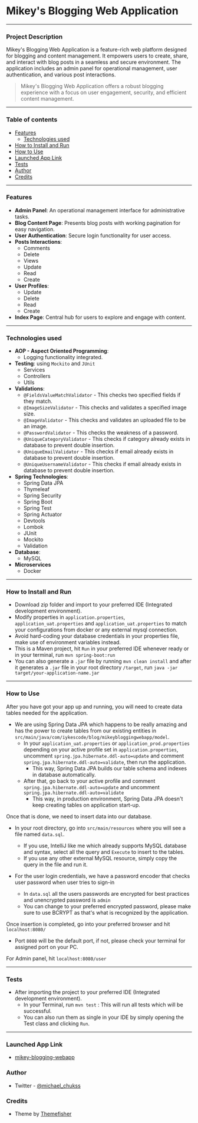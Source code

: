 # Mikey's Blogging Web Application

***

### Project Description

Mikey's Blogging Web Application is a feature-rich web platform designed for blogging and content management. It empowers users to create, share, and interact with blog posts in a seamless and secure environment. The application includes an admin panel for operational management, user authentication, and various post interactions.

> Mikey's Blogging Web Application offers a robust blogging experience with a focus on user engagement, security, and efficient content management.
> 
***

### Table of contents

* [Features](#features)
  * [Technologies used](#technologies-used)
* [How to Install and Run](#how-to-install-and-run)
* [How to Use](#how-to-use)
* [Launched App Link](#launched-app-link)
* [Tests](#tests)
* [Author](#author)
* [Credits](#credits)

***

### Features

* **Admin Panel**: An operational management interface for administrative tasks.
* **Blog Content Page**: Presents blog posts with working pagination for easy navigation.
* **User Authentication**: Secure login functionality for user access.
* **Posts Interactions**:
  * Comments
  * Delete
  * Views
  * Update
  * Read
  * Create
* **User Profiles**:
  * Update
  * Delete
  * Read
  * Create
* **Index Page**: Central hub for users to explore and engage with content.

***

### Technologies used

* **AOP - Aspect Oriented Programming**:
  * Logging functionality integrated.
* **Testing**: using `Mockito` and `JUnit`
  * Services
  * Controllers
  * Utils
* **Validations**:
  * `@FieldsValueMatchValidator` - This checks two specified fields if they match.
  * `@ImageSizeValidator` - This checks and validates a specified image size.
  * `@ImageValidator` - This checks and validates an uploaded file to be an image.
  * `@PasswordValidator` - This checks the weakness of a password.
  * `@UniqueCategoryValidator` - This checks if category already exists in database to prevent double insertion.
  * `@UniqueEmailValidator` - This checks if email already exists in database to prevent double insertion.
  * `@UniqueUsernameValidator` - This checks if email already exists in database to prevent double insertion.
* **Spring Technologies**:
  * Spring Data JPA
  * Thymeleaf
  * Spring Security
  * Spring Boot
  * Spring Test
  * Spring Actuator
  * Devtools
  * Lombok
  * JUnit
  * Mockito
  * Validation
* **Database**:
  * MySQL
* **Microservices**
  * Docker

***

### How to Install and Run

* Download zip folder and import to your preferred IDE (Integrated development environment).
* Modify properties in `application.properties`, `application_uat.properties` and `application_uat.properties` to match your configurations from docker or any external mysql connection.
* Avoid hard-coding your database credentials in your properties file, make use of environment variables instead.
* This is a Maven project, hit `Run` in your preferred IDE whenever ready or in your terminal, run `mvn spring-boot:run`
* You can also generate a `.jar` file by running `mvn clean install` and after it generates a `.jar` file in your root directory `/target`, run `java -jar target/your-application-name.jar`

***

### How to Use

After you have got your app up and running, you will need to create data tables needed for the application.

* We are using Spring Data JPA which happens to be really amazing and has the power to create tables from our existing entities in `src/main/java/com/iykescode/blog/mikeybloggingwebapp/model`.
  * In your `application_uat.properties` or `application_prod.properties` depending on your active profile set in `application.properties`, uncomment `spring.jpa.hibernate.ddl-auto=update` and comment `spring.jpa.hibernate.ddl-auto=validate`, then run the application.
    * This way, Spring Data JPA builds our table schema and indexes in database automatically.
  * After that, go back to your active profile and comment `spring.jpa.hibernate.ddl-auto=update` and uncomment `spring.jpa.hibernate.ddl-auto=validate`
    * This way, in production environment, Spring Data JPA doesn't keep creating tables on application start-up.

Once that is done, we need to insert data into our database.

* In your root directory, go into `src/main/resources` where you will see a file named `data.sql`.
  * If you use, IntelliJ like me which already supports MySQL database and syntax, select all the query and `Execute` to insert to the tables.
  * If you use any other external MySQL resource, simply copy the query in the file and run it.

* For the user login credentials, we have a password encoder that checks user password when user tries to sign-in
  * In `data.sql` all the users passwords are encrypted for best practices and unencrypted password is `admin`
  * You can change to your preferred encrypted password, please make sure to use BCRYPT as that's what is recognized by the application.

Once insertion is completed, go into your preferred browser and hit `localhost:8080/`
* Port `8080` will be the default port, if not, please check your terminal for assigned port on your PC.

For Admin panel, hit `localhost:8080/user`

---

### Tests

* After importing the project to your preferred IDE (Integrated development environment).
  * In your Terminal, run `mvn test` : This will run all tests which will be successful.
  * You can also run them as single in your IDE by simply opening the Test class and clicking `Run`.

---

### Launched App Link

* [mikey-blogging-webapp](https://mikey-blogging-webapp-production.up.railway.app)

### Author

* Twitter - [@michael_chukss](https://twitter.com/michael_chukss)

### Credits
* Theme by [Themefisher](https://themefisher.com)
